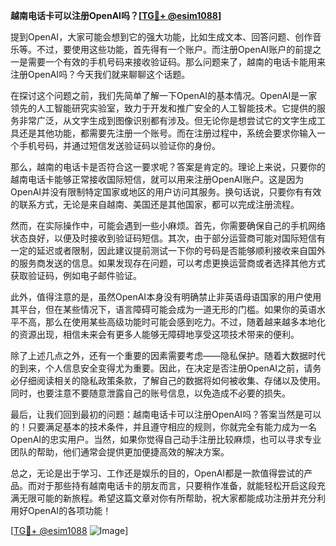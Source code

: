 **越南电话卡可以注册OpenAI吗？[[TG💪+ @esim1088](https://t.me/s/esim1088)]**

提到OpenAI，大家可能会想到它的强大功能，比如生成文本、回答问题、创作音乐等。不过，要使用这些功能，首先得有一个账户。而注册OpenAI账户的前提之一是需要一个有效的手机号码来接收验证码。那么问题来了，越南的电话卡能用来注册OpenAI吗？今天我们就来聊聊这个话题。

在探讨这个问题之前，我们先简单了解一下OpenAI的基本情况。OpenAI是一家领先的人工智能研究实验室，致力于开发和推广安全的人工智能技术。它提供的服务非常广泛，从文字生成到图像识别都有涉及。但无论你是想尝试它的文字生成工具还是其他功能，都需要先注册一个账号。而在注册过程中，系统会要求你输入一个手机号码，并通过短信发送验证码以验证你的身份。

那么，越南的电话卡是否符合这一要求呢？答案是肯定的。理论上来说，只要你的越南电话卡能够正常接收国际短信，就可以用来注册OpenAI账户。这是因为OpenAI并没有限制特定国家或地区的用户访问其服务。换句话说，只要你有有效的联系方式，无论是来自越南、美国还是其他国家，都可以完成注册流程。

然而，在实际操作中，可能会遇到一些小麻烦。首先，你需要确保自己的手机网络状态良好，以便及时接收到验证码短信。其次，由于部分运营商可能对国际短信有一定的延迟或者限制，因此建议提前测试一下你的号码是否能够顺利接收来自国外的服务商发送的信息。如果发现存在问题，可以考虑更换运营商或者选择其他方式获取验证码，例如电子邮件验证。

此外，值得注意的是，虽然OpenAI本身没有明确禁止非英语母语国家的用户使用其平台，但在某些情况下，语言障碍可能会成为一道无形的门槛。如果你的英语水平不高，那么在使用某些高级功能时可能会感到吃力。不过，随着越来越多本地化的资源出现，相信未来会有更多人能够无障碍地享受这项技术带来的便利。

除了上述几点之外，还有一个重要的因素需要考虑——隐私保护。随着大数据时代的到来，个人信息安全变得尤为重要。因此，在决定是否注册OpenAI之前，请务必仔细阅读相关的隐私政策条款，了解自己的数据将如何被收集、存储以及使用。同时，也要注意不要随意泄露自己的账号信息，以免造成不必要的损失。

最后，让我们回到最初的问题：越南电话卡可以注册OpenAI吗？答案当然是可以的！只要满足基本的技术条件，并且遵守相应的规则，你就完全有能力成为一名OpenAI的忠实用户。当然，如果你觉得自己动手注册比较麻烦，也可以寻求专业团队的帮助，他们通常会提供更加便捷高效的解决方案。

总之，无论是出于学习、工作还是娱乐的目的，OpenAI都是一款值得尝试的产品。而对于那些持有越南电话卡的朋友而言，只要稍作准备，就能轻松开启这段充满无限可能的新旅程。希望这篇文章对你有所帮助，祝大家都能成功注册并充分利用好OpenAI的各项功能！

[[TG💪+ @esim1088](https://t.me/s/esim1088) ![Image](https://i.postimg.cc/4NQfJmqS/Snipaste-2025-05-13-00-14-12.png)]